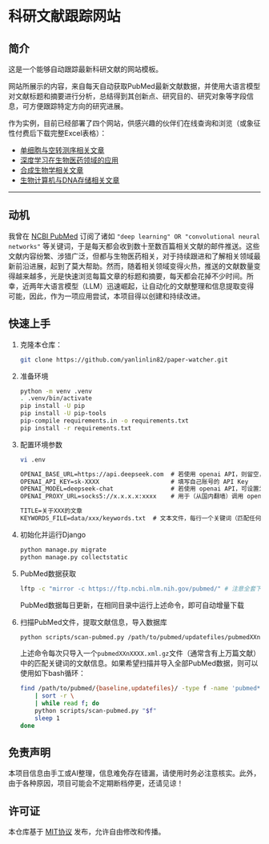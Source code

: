 # 科研文献跟踪网站

## 简介

这是一个能够自动跟踪最新科研文献的网站模板。

网站所展示的内容，来自每天自动获取PubMed最新文献数据，并使用大语言模型对文献标题和摘要进行分析，总结得到其创新点、研究目的、研究对象等字段信息，可方便跟踪特定方向的研究进展。

作为实例，目前已经部署了四个网站，供感兴趣的伙伴们在线查询和浏览（或象征性付费后下载完整Excel表格）：

- [单细胞与空转测序相关文章](https://single-cell-papers.bioinfo-assist.com/)
- [深度学习在生物医药领域的应用](https://biomed-dl.bioinfo-assist.com/)
- [合成生物学相关文章](https://synthetic-biology-papers.bioinfo-assist.com/)
- [生物计算机与DNA存储相关文章](https://biological-computing-papers.bioinfo-assist.com/)

---

## 动机

我曾在 [NCBI PubMed](https://pubmed.ncbi.nlm.nih.gov/) 订阅了诸如 `"deep learning" OR "convolutional neural networks"` 等关键词，于是每天都会收到数十至数百篇相关文献的邮件推送。这些文献内容纷繁、涉猎广泛，但都与生物医药相关，对于持续跟进和了解相关领域最新前沿进展，起到了莫大帮助。然而，随着相关领域变得火热，推送的文献数量变得越来越多，光是快速浏览每篇文章的标题和摘要，每天都会花掉不少时间。所幸，近两年大语言模型（LLM）迅速崛起，让自动化的文献整理和信息提取变得可能，因此，作为一项应用尝试，本项目得以创建和持续改进。

## 快速上手

1. 克隆本仓库：

    ```sh
    git clone https://github.com/yanlinlin82/paper-watcher.git
    ```

2. 准备环境

    ```sh
    python -m venv .venv
    . .venv/bin/activate
    pip install -U pip
    pip install -U pip-tools
    pip-compile requirements.in -o requirements.txt
    pip install -r requirements.txt
    ```

3. 配置环境参数

    ```sh
    vi .env
    ```

    ```txt
    OPENAI_BASE_URL=https://api.deepseek.com  # 若使用 openai API，则留空，或使用 https://api.openai.com/v1
    OPENAI_API_KEY=sk-XXXX                    # 填写自己账号的 API Key
    OPENAI_MODEL=deepseek-chat                # 若使用 openai API，可设置为 gpt-4o-mini
    OPENAI_PROXY_URL=socks5://x.x.x.x:xxxx    # 用于（从国内翻墙）调用 openai API，使用 DeepSeek 则可不配置此项

    TITLE=关于XXX的文章
    KEYWORDS_FILE=data/xxx/keywords.txt  # 文本文件，每行一个关键词（匹配任何一个的文献会保留下来，继续分析）
    ```

4. 初始化并运行Django

    ```sh
    python manage.py migrate
    python manage.py collectstatic
    ```

5. PubMed数据获取

    ```sh
    lftp -c "mirror -c https://ftp.ncbi.nlm.nih.gov/pubmed/" # 注意全套下载有超过50G
    ```

    PubMed数据每日更新，在相同目录中运行上述命令，即可自动增量下载

6. 扫描PubMed文件，提取文献信息，导入数据库

    ```sh
    python scripts/scan-pubmed.py /path/to/pubmed/updatefiles/pubmedXXnXXXX.xml.gz
    ```

    上述命令每次只导入一个`pubmedXXnXXXX.xml.gz`文件（通常含有上万篇文献）中的匹配关键词的文献信息。如果希望扫描并导入全部PubMed数据，则可以使用如下bash循环：

    ```sh
    find /path/to/pubmed/{baseline,updatefiles}/ -type f -name 'pubmed*.xml.gz' \
        | sort -r \
        | while read f; do
        python scripts/scan-pubmed.py "$f"
        sleep 1
    done
    ```

## 免责声明

本项目信息由手工或AI整理，信息难免存在错漏，请使用时务必注意核实。此外，由于各种原因，项目可能会不定期断档停更，还请见谅！

## 许可证

本仓库基于 [MIT协议](LICENSE) 发布，允许自由修改和传播。

